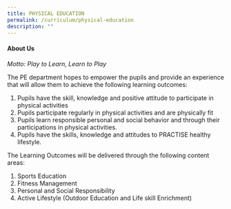 ```yaml
---
title: PHYSICAL EDUCATION
permalink: /curriculum/physical-education
description: ""
---
```

<h4><strong>About Us</strong></h4>
<p><em>Motto: Play to Learn, Learn to Play</em></p>
<p>The PE department hopes to empower the pupils and provide an experience that will allow them to achieve the following learning outcomes:</p>
<ol>
<li>Pupils have the skill, knowledge and positive attitude to participate in physical activities</li>
<li>Pupils participate regularly in physical activities and are physically fit</li>
<li>Pupils learn responsible personal and social behavior and through their participations in physical activities.</li>
<li>Pupils have the skills, knowledge and attitudes to PRACTISE healthy lifestyle.</li>
</ol>
<p>The Learning Outcomes will be delivered through the following content areas:</p>
<ol>
<li>Sports Education</li>
<li>Fitness Management</li>
<li>Personal and Social Responsibility</li>
<li>Active Lifestyle (Outdoor Education and Life skill Enrichment)</li>
</ol>